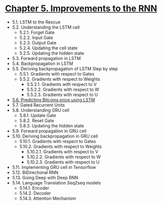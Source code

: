 

# [Chapter 5. Improvements to the RNN](#)

* 5.1. LSTM to the Rescue
* 5.2. Understanding the LSTM cell
	* 5.2.1. Forget Gate
	* 5.2.2. Input Gate
	* 5.2.3. Output Gate
	* 5.2.4. Updating the cell state
	* 5.2.5. Updating the hidden state
* 5.3. Forward propagation in LSTM
* 5.4. Backpropagation in LSTM
* 5.5. Deriving backpropagation of LSTM Step by step
	* 5.5.1. Gradients with respect to Gates
	* 5.5.2. Gradients with respect to Weights
		* 5.5.2.1. Gradients with respect to V
		* 5.5.2.2. Gradients with respect to W
		* 5.5.2.3. Gradients with respect to U
* [5.6. Predicting Bitcoins price using LSTM](https://github.com/sudharsan13296/Hands-On-Deep-Learning-Algorithms-with-Python/blob/master/05.%20Improvements%20to%20the%20RNN/5.06%20Predicting%20Bitcoins%20price%20using%20LSTM%20RNN.ipynb)
* 5.7. Gated Recurrent Units
* 5.8. Understanding GRU cell
	* 5.8.1. Update Gate
	* 5.8.2. Reset Gate
	* 5.8.3. Updating the hidden state
* 5.9. Forward propagation in GRU cell
* 5.10. Deriving backpropagation in GRU cell
	* 5.10.1. Gradients with respect to Gates
	* 5.10.2. Gradients with respect to Weights
		* 5.10.2.1. Gradients with respect to V
		* 5.10.2.2. Gradients with respect to W
		* 5.10.2.3. Gradients with respect to U
* 5.11. Implementing GRU cell in Tensorflow
* 5.12. BiDirectional RNN
* 5.13. Going Deep with Deep RNN 
* 5.14. Language Translation Seq2seq models
	* 5.14.1. Encoder
	* 5.14.2. Decoder
	* 5.14.3. Attention Mechanism
